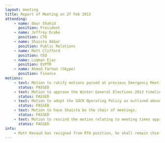 ```yaml
---
layout: meeting
title: Report of Meeting on 27 Feb 2013
attending: 
    - name: Omar Shahid
      position: President
    - name: Jeffrey Drake
      position: CTO
    - name: Shaista Akbar
      position: Public Relations
    - name: Matt Clifford
      position: CEO
    - name: Luqman Ejaz
      position: EVPTR
    - name: Ahmed Farhan (Skype)
      position: Finance
motions:
    - text: Motion to ratify motions passed at previous Emergency Meeting on January 30th, 2013.
      status: PASSED
    - text: Motion to approve the Winter General Elections 2013 timeline with amendments
      status: PASSED
    - text: Motion to adopt the SOCR Operating Policy as outlined above.
      status: PASSED
    - text: Motion to have Shaista be the chair of meetings.
      status: PASSED
    - text: Motion to rescind the motion relating to meeting times approved on October 19th, 2012.
      status: PASSED
info:
    - Matt Renaud has resigned from RTO position, he shall remain chief of internal affairs effective March 9th 2013.
---
```

    